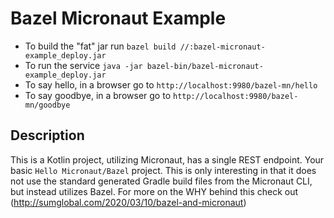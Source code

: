 # Bazel Micronaut Example
- To build the "fat" jar run `bazel build //:bazel-micronaut-example_deploy.jar`
- To run the service `java -jar bazel-bin/bazel-micronaut-example_deploy.jar`
- To say hello, in a browser go to `http://localhost:9980/bazel-mn/hello`
- To say goodbye, in a browser go to `http://localhost:9980/bazel-mn/goodbye`

## Description
This is a Kotlin project, utilizing Micronaut, has a single REST endpoint. Your basic `Hello Micronaut/Bazel` project.
This is only interesting in that it does not use the standard generated Gradle build files from the Micronaut CLI, but instead utilizes
Bazel. For more on the WHY behind this check out (http://sumglobal.com/2020/03/10/bazel-and-micronaut)

